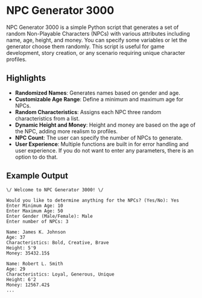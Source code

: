 # NPC Generator 3000

NPC Generator 3000 is a simple Python script that generates a set of random Non-Playable Characters (NPCs) with various attributes including name, age, height, and money. 
You can specify some variables or let the generator choose them randomly. This script is useful for game development, story creation, or any scenario requiring unique character profiles.

## Highlights

- **Randomized Names**: Generates names based on gender and age.
- **Customizable Age Range**: Define a minimum and maximum age for NPCs.
- **Random Characteristics**: Assigns each NPC three random characteristics from a list.
- **Dynamic Height and Money**: Height and money are based on the age of the NPC, adding more realism to profiles.
- **NPC Count**: The user can specify the number of NPCs to generate.
- **User Experience**: Multiple functions are built in for error handling and user experience. If you do not want to enter any parameters, there is an option to do that.

## Example Output

```
\/ Welcome to NPC Generator 3000! \/

Would you like to determine anything for the NPCs? (Yes/No): Yes
Enter Minimum Age: 10
Enter Maximum Age: 50
Enter Gender (Male/Female): Male
Enter number of NPCs: 3

Name: James K. Johnson
Age: 37
Characteristics: Bold, Creative, Brave
Height: 5'9
Money: 35432.15$

Name: Robert L. Smith
Age: 29
Characteristics: Loyal, Generous, Unique
Height: 6'2
Money: 12567.42$
...
```

